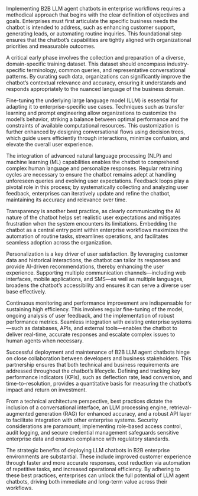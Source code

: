 Implementing B2B LLM agent chatbots in enterprise workflows requires a methodical approach that begins with the clear definition of objectives and goals. Enterprises must first articulate the specific business needs the chatbot is intended to address, such as enhancing customer support, generating leads, or automating routine inquiries. This foundational step ensures that the chatbot’s capabilities are tightly aligned with organizational priorities and measurable outcomes.

A critical early phase involves the collection and preparation of a diverse, domain-specific training dataset. This dataset should encompass industry-specific terminology, common queries, and representative conversational patterns. By curating such data, organizations can significantly improve the chatbot’s contextual relevance and accuracy, ensuring it understands and responds appropriately to the nuanced language of the business domain.

Fine-tuning the underlying large language model (LLM) is essential for adapting it to enterprise-specific use cases. Techniques such as transfer learning and prompt engineering allow organizations to customize the model’s behavior, striking a balance between optimal performance and the constraints of available computational resources. This customization is further enhanced by designing conversational flows using decision trees, which guide users efficiently through interactions, minimize confusion, and elevate the overall user experience.

The integration of advanced natural language processing (NLP) and machine learning (ML) capabilities enables the chatbot to comprehend complex human language and personalize responses. Regular retraining cycles are necessary to ensure the chatbot remains adept at handling unforeseen queries and evolving user expectations. Feedback loops play a pivotal role in this process; by systematically collecting and analyzing user feedback, enterprises can iteratively update and refine the chatbot, maintaining its accuracy and relevance over time.

Transparency is another best practice, as clearly communicating the AI nature of the chatbot helps set realistic user expectations and mitigates frustration when the system encounters its limitations. Embedding the chatbot as a central entry point within enterprise workflows maximizes the automation of routine tasks, streamlines operations, and facilitates seamless adoption across the organization.

Personalization is a key driver of user satisfaction. By leveraging customer data and historical interactions, the chatbot can tailor its responses and provide AI-driven recommendations, thereby enhancing the user experience. Supporting multiple communication channels—including web interfaces, mobile applications, and SMS—as well as multiple languages, broadens the chatbot’s accessibility and ensures it can serve a diverse user base effectively.

Continuous monitoring and performance improvement are indispensable for sustaining high efficiency. This involves regular fine-tuning of the model, ongoing analysis of user feedback, and the implementation of robust performance metrics. Seamless integration with existing enterprise systems—such as databases, APIs, and external tools—enables the chatbot to deliver real-time, accurate responses and escalate complex issues to human agents when necessary.

Successful deployment and maintenance of B2B LLM agent chatbots hinge on close collaboration between developers and business stakeholders. This partnership ensures that both technical and business requirements are addressed throughout the chatbot’s lifecycle. Defining and tracking key performance indicators (KPIs), such as deflection rate, lead conversion, and time-to-resolution, provides a quantitative basis for measuring the chatbot’s impact and return on investment.

From a technical architecture perspective, best practices dictate the inclusion of a conversational interface, an LLM processing engine, retrieval-augmented generation (RAG) for enhanced accuracy, and a robust API layer to facilitate integration with other enterprise systems. Security considerations are paramount; implementing role-based access control, audit logging, and secure credential management safeguards sensitive enterprise data and ensures compliance with regulatory standards.

The strategic benefits of deploying LLM chatbots in B2B enterprise environments are substantial. These include improved customer experience through faster and more accurate responses, cost reduction via automation of repetitive tasks, and increased operational efficiency. By adhering to these best practices, enterprises can unlock the full potential of LLM agent chatbots, driving both immediate and long-term value across their workflows.